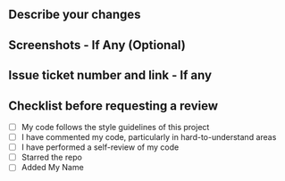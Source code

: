 ## Describe your changes

## Screenshots - If Any (Optional)

## Issue ticket number and link - If any

## Checklist before requesting a review
- [ ] My code follows the style guidelines of this project
- [ ] I have commented my code, particularly in hard-to-understand areas
- [ ] I have performed a self-review of my code
- [ ] Starred the repo
- [ ] Added My Name
